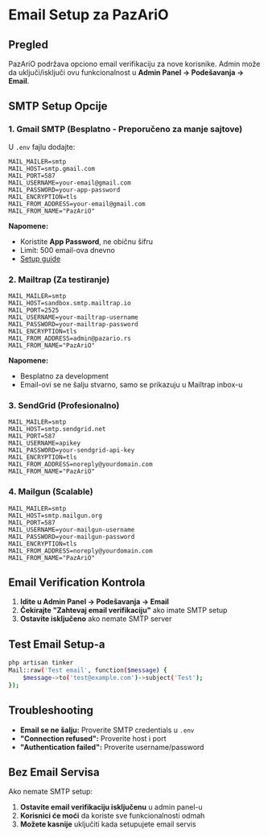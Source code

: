 # Email Setup za PazAriO

## Pregled

PazAriO podržava opciono email verifikaciju za nove korisnike. Admin može da uključi/isključi ovu funkcionalnost u **Admin Panel → Podešavanja → Email**.

## SMTP Setup Opcije

### 1. Gmail SMTP (Besplatno - Preporučeno za manje sajtove)

U `.env` fajlu dodajte:

```env
MAIL_MAILER=smtp
MAIL_HOST=smtp.gmail.com
MAIL_PORT=587
MAIL_USERNAME=your-email@gmail.com
MAIL_PASSWORD=your-app-password
MAIL_ENCRYPTION=tls
MAIL_FROM_ADDRESS=your-email@gmail.com
MAIL_FROM_NAME="PazAriO"
```

**Napomene:**

-   Koristite **App Password**, ne običnu šifru
-   Limit: 500 email-ova dnevno
-   [Setup guide](https://support.google.com/accounts/answer/185833)

### 2. Mailtrap (Za testiranje)

```env
MAIL_MAILER=smtp
MAIL_HOST=sandbox.smtp.mailtrap.io
MAIL_PORT=2525
MAIL_USERNAME=your-mailtrap-username
MAIL_PASSWORD=your-mailtrap-password
MAIL_ENCRYPTION=tls
MAIL_FROM_ADDRESS=admin@pazario.rs
MAIL_FROM_NAME="PazAriO"
```

**Napomene:**

-   Besplatno za development
-   Email-ovi se ne šalju stvarno, samo se prikazuju u Mailtrap inbox-u

### 3. SendGrid (Profesionalno)

```env
MAIL_MAILER=smtp
MAIL_HOST=smtp.sendgrid.net
MAIL_PORT=587
MAIL_USERNAME=apikey
MAIL_PASSWORD=your-sendgrid-api-key
MAIL_ENCRYPTION=tls
MAIL_FROM_ADDRESS=noreply@yourdomain.com
MAIL_FROM_NAME="PazAriO"
```

### 4. Mailgun (Scalable)

```env
MAIL_MAILER=smtp
MAIL_HOST=smtp.mailgun.org
MAIL_PORT=587
MAIL_USERNAME=your-mailgun-username
MAIL_PASSWORD=your-mailgun-password
MAIL_ENCRYPTION=tls
MAIL_FROM_ADDRESS=noreply@yourdomain.com
MAIL_FROM_NAME="PazAriO"
```

## Email Verification Kontrola

1. **Idite u Admin Panel → Podešavanja → Email**
2. **Čekirajte "Zahtevaj email verifikaciju"** ako imate SMTP setup
3. **Ostavite isključeno** ako nemate SMTP server

## Test Email Setup-a

```bash
php artisan tinker
Mail::raw('Test email', function($message) {
    $message->to('test@example.com')->subject('Test');
});
```

## Troubleshooting

-   **Email se ne šalju:** Proverite SMTP credentials u `.env`
-   **"Connection refused":** Proverite host i port
-   **"Authentication failed":** Proverite username/password

## Bez Email Servisa

Ako nemate SMTP setup:

1. **Ostavite email verifikaciju isključenu** u admin panel-u
2. **Korisnici će moći** da koriste sve funkcionalnosti odmah
3. **Možete kasnije** uključiti kada setupujete email servis
